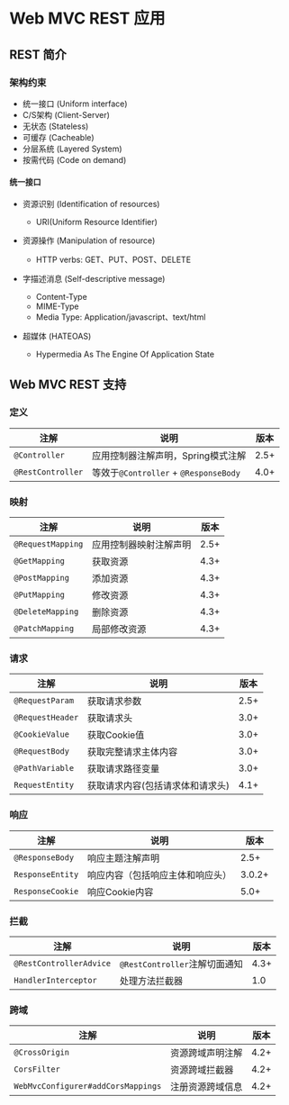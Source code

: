 # Web MVC REST 应用

## REST 简介

### 架构约束

* 统一接口 (Uniform interface)
* C/S架构 (Client-Server)
* 无状态 (Stateless)
* 可缓存 (Cacheable)
* 分层系统 (Layered System)
* 按需代码 (Code on demand)

#### 统一接口

* 资源识别 (Identification of resources)
  * URI(Uniform Resource Identifier)

* 资源操作 (Manipulation of resource)
  * HTTP verbs: GET、PUT、POST、DELETE
* 字描述消息 (Self-descriptive message)
  * Content-Type
  * MIME-Type
  * Media Type: Application/javascript、text/html
* 超媒体 (HATEOAS)
  * Hypermedia As The Engine Of Application State

## Web MVC REST 支持

### 定义

| 注解              | 说明                                  | 版本 |
| ----------------- | ------------------------------------- | ---- |
| `@Controller`     | 应用控制器注解声明，Spring模式注解    | 2.5+ |
| `@RestController` | 等效于`@Controller` + `@ResponseBody` | 4.0+ |

### 映射

| 注解              | 说明                   | 版本 |
| ----------------- | ---------------------- | ---- |
| `@RequestMapping` | 应用控制器映射注解声明 | 2.5+ |
| `@GetMapping`     | 获取资源               | 4.3+ |
| `@PostMapping`    | 添加资源               | 4.3+ |
| `@PutMapping`     | 修改资源               | 4.3+ |
| `@DeleteMapping`  | 删除资源               | 4.3+ |
| `@PatchMapping`   | 局部修改资源           | 4.3+ |



### 请求

| 注解             | 说明                             | 版本 |
| ---------------- | -------------------------------- | ---- |
| `@RequestParam`  | 获取请求参数                     | 2.5+ |
| `@RequestHeader` | 获取请求头                       | 3.0+ |
| `@CookieValue`   | 获取Cookie值                     | 3.0+ |
| `@RequestBody`   | 获取完整请求主体内容             | 3.0+ |
| `@PathVariable`  | 获取请求路径变量                 | 3.0+ |
| `RequestEntity`  | 获取请求内容(包括请求体和请求头) | 4.1+ |

### 响应

| 注解             | 说明                             | 版本   |
| ---------------- | -------------------------------- | ------ |
| `@ResponseBody`  | 响应主题注解声明                 | 2.5+   |
| `ResponseEntity` | 响应内容（包括响应主体和响应头） | 3.0.2+ |
| `ResponseCookie` | 响应Cookie内容                   | 5.0+   |

### 拦截

| 注解                    | 说明                          | 版本 |
| ----------------------- | ----------------------------- | ---- |
| `@RestControllerAdvice` | `@RestController`注解切面通知 | 4.3+ |
| `HandlerInterceptor`    | 处理方法拦截器                | 1.0  |

### 跨域

| 注解                               | 说明             | 版本 |
| ---------------------------------- | ---------------- | ---- |
| `@CrossOrigin`                     | 资源跨域声明注解 | 4.2+ |
| `CorsFilter`                       | 资源跨域拦截器   | 4.2+ |
| `WebMvcConfigurer#addCorsMappings` | 注册资源跨域信息 | 4.2+ |

